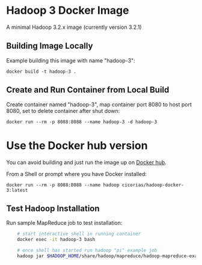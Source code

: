 # Hadoop 3 Docker Image
A minimal Hadoop 3.2.x image (currently version 3.2.1)

## Building Image Locally
Example building this image with name "hadoop-3":
```
docker build -t hadoop-3 .
```
## Create and Run Container from Local Build
Create container named "hadoop-3", map container port 8080 to host port 8080, set to delete container after shut down:
```   
docker run --rm -p 8088:8088 --name hadoop-3 -d hadoop-3
```

# Use the Docker hub version
You can avoid building and just run the image up on [Docker hub](https://hub.docker.com/repository/docker/cicorias/hadoop-docker-3).

From a Shell or prompt where you have Docker installed:

```
docker run --rm -p 8088:8088 --name hadoop cicorias/hadoop-docker-3:latest
```

## Test Hadoop Installation
Run sample MapReduce job to test installation:
```bash
    # start interactive shell in running container
    docker exec -it hadoop-3 bash

    # once shell has started run hadoop "pi" example job
    hadoop jar $HADOOP_HOME/share/hadoop/mapreduce/hadoop-mapreduce-examples-3.2.1.jar pi 10 100
```


